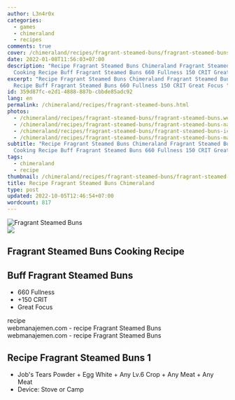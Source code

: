 ```yaml
---
author: L3n4r0x
categories:
  - games
  - chimeraland
  - recipes
comments: true
cover: /chimeraland/recipes/fragrant-steamed-buns/fragrant-steamed-buns.webp
date: 2022-01-08T11:56:03+07:00
description: "Recipe Fragrant Steamed Buns Chimeraland Fragrant Steamed Buns
  Cooking Recipe Buff Fragrant Steamed Buns 660 Fullness 150 CRIT Great Focus "
excerpt: "Recipe Fragrant Steamed Buns Chimeraland Fragrant Steamed Buns Cooking
  Recipe Buff Fragrant Steamed Buns 660 Fullness 150 CRIT Great Focus "
id: 359d87fc-e2d1-4888-887b-cbbde85adc92
lang: en
permalink: /chimeraland/recipes/fragrant-steamed-buns.html
photos:
  - /chimeraland/recipes/fragrant-steamed-buns/fragrant-steamed-buns.webp
  - /chimeraland/recipes/fragrant-steamed-buns/fragrant-steamed-buns-name.webp
  - /chimeraland/recipes/fragrant-steamed-buns/fragrant-steamed-buns-icon.webp
  - /chimeraland/recipes/fragrant-steamed-buns/fragrant-steamed-buns-material.webp
subtitle: "Recipe Fragrant Steamed Buns Chimeraland Fragrant Steamed Buns
  Cooking Recipe Buff Fragrant Steamed Buns 660 Fullness 150 CRIT Great Focus "
tags:
  - chimeraland
  - recipe
thumbnail: /chimeraland/recipes/fragrant-steamed-buns/fragrant-steamed-buns.webp
title: Recipe Fragrant Steamed Buns Chimeraland
type: post
updated: 2022-10-05T12:46:54+07:00
wordcount: 817
---
```


<link
  rel="stylesheet"
  href="https://rawcdn.githack.com/dimaslanjaka/Web-Manajemen/870a349/css/bootstrap-5-3-0-alpha3-wrapper.css"
/>
<section id="bootstrap-wrapper">
  <div data-bs-theme="dark">
    <div class="card mb-2">
      <div class="card-body">
        <div class="row g-0">
          <div class="col-sm-4 position-relative mb-2">
            <img
              src="https://www.webmanajemen.com/chimeraland/recipes/fragrant-steamed-buns/fragrant-steamed-buns-material.webp"
              class="card-img fit-cover w-100 h-100"
              alt="Fragrant Steamed Buns"
              data-fancybox="true"
            />
          </div>
          <div class="col-sm-8 mb-2">
            <div class="card-body">
              <div class="d-flex flex-row align-items-center mb-3">
                <img
                  class="d-inline-block me-2"
                  src="https://www.webmanajemen.com/chimeraland/recipes/fragrant-steamed-buns/fragrant-steamed-buns-icon.webp"
                  width="auto"
                  height="auto"
                  style="vertical-align: middle"
                />
                <h2 class="fs-5">Fragrant Steamed Buns Cooking Recipe</h2>
              </div>
              <h2 class="card-title fs-5">Buff Fragrant Steamed Buns</h2>
              <div class="card-text">
                <ul>
                  <li>660 Fullness</li>
                  <li>+150 CRIT</li>
                  <li>Great Focus</li>
                </ul>
              </div>
              <span class="badge rounded-pill">recipe</span>
            </div>
            <div class="card-footer text-end text-muted mt-auto">
              webmanajemen.com - recipe Fragrant Steamed Buns
            </div>
          </div>
        </div>
      </div>
      <div class="card-footer text-end text-muted">
        webmanajemen.com - recipe Fragrant Steamed Buns
      </div>
    </div>
    <div class="row mb-2">
      <div class="col-12 col-lg-6 recipe-item mb-2">
        <div class="card">
          <div class="card-body">
            <h2 class="card-title fs-5">Recipe Fragrant Steamed Buns 1</h2>
            <div class="card-text">
              <ul>
                <li>
                  Job&#x27;s Tears Powder<span> + </span>Egg White<span>
                    + </span
                  >Any Lv.6 Crop<span> + </span>Any Meat<span> + </span>Any Meat
                </li>
                <li>Device: Stove or Camp</li>
              </ul>
            </div>
          </div>
        </div>
      </div>
    </div>
  </div>
</section>